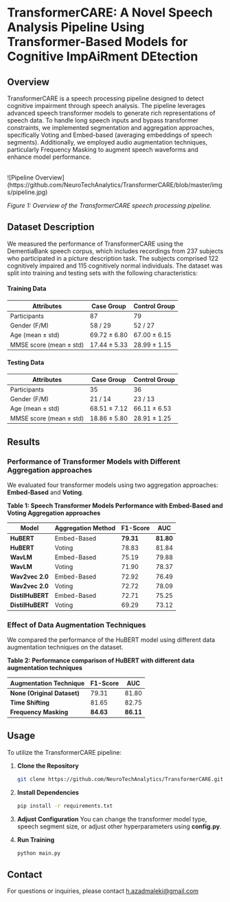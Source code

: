 # TransformerCARE: A Novel Speech Analysis Pipeline Using Transformer-Based Models for Cognitive ImpAiRment DEtection

## Overview

TransformerCARE is a speech processing pipeline designed to detect cognitive impairment through speech analysis. The pipeline leverages advanced speech transformer models to generate rich representations of speech data. To handle long speech inputs and bypass transformer constraints, we implemented segmentation and aggregation approaches, specifically Voting and Embed-based (averaging embeddings of speech segments). Additionally, we employed audio augmentation techniques, particularly Frequency Masking to augment speech waveforms and enhance model performance.

<br>
![Pipeline Overview](https://github.com/NeuroTechAnalytics/TransformerCARE/blob/master/imgs/pipeline.jpg)

*Figure 1: Overview of the TransformerCARE speech processing pipeline.*

## Dataset Description

We measured the performance of TransformerCARE using the DementiaBank speech corpus, which includes recordings from 237 subjects who participated in a picture description task. The subjects comprised 122 cognitively impaired and 115 cognitively normal individuals. The dataset was split into training and testing sets with the following characteristics:

#### Training Data

| Attributes                        | Case Group     | Control Group    |
|-----------------------------------|----------------|------------------|
| Participants                      | 87             | 79               |
| Gender (F/M)                      | 58 / 29        | 52 / 27          |
| Age (mean ± std)                  | 69.72 ± 6.80   | 67.00 ± 6.15     |
| MMSE score (mean ± std)           | 17.44 ± 5.33   | 28.99 ± 1.15     |

#### Testing Data

| Attributes                        | Case Group     | Control Group    |
|-----------------------------------|----------------|------------------|
| Participants                      | 35             | 36               |
| Gender (F/M)                      | 21 / 14        | 23 / 13          |
| Age (mean ± std)                  | 68.51 ± 7.12   | 66.11 ± 6.53     |
| MMSE score (mean ± std)           | 18.86 ± 5.80   | 28.91 ± 1.25     |

## Results

### Performance of Transformer Models with Different Aggregation approaches

We evaluated four transformer models using two aggregation approaches: **Embed-Based** and **Voting**.

**Table 1: Speech Transformer Models Performance with Embed-Based and Voting Aggregation approaches**

| Model           | Aggregation Method | F1-Score | AUC    |
|-----------------|--------------------|----------|--------|
| **HuBERT**      | Embed-Based        | **79.31**    | **81.80**  |
| **HuBERT**      | Voting             | 78.83    | 81.84  |
| **WavLM**       | Embed-Based        | 75.19    | 79.88  |
| **WavLM**       | Voting             | 71.90    | 78.37  |
| **Wav2vec 2.0** | Embed-Based        | 72.92    | 76.49  |
| **Wav2vec 2.0** | Voting             | 72.72    | 78.09  |
| **DistilHuBERT**| Embed-Based        | 72.71    | 75.25  |
| **DistilHuBERT**| Voting             | 69.29    | 73.12  |


### Effect of Data Augmentation Techniques

We compared the performance of the HuBERT model using different data augmentation techniques on the dataset.

**Table 2: Performance comparison of HuBERT with different data augmentation techniques**

| Augmentation Technique                | F1-Score | AUC    |
|---------------------------------------|----------|--------|
| **None (Original Dataset)**           | 79.31    | 81.80  |
| **Time Shifting**                     | 81.65    | 82.75  |
| **Frequency Masking**                 | **84.63**    | **86.11**  |


## Usage

To utilize the TransformerCARE pipeline:

1. **Clone the Repository**
   ```bash
   git clone https://github.com/NeuroTechAnalytics/TransformerCARE.git

2. **Install Dependencies**
   ```bash
   pip install -r requirements.txt

3. **Adjust Configuration**
You can change the transformer model type, speech segment size, or adjust other hyperparameters using **config.py**.
   
4. **Run Training**
   ```bash
   python main.py

## Contact

For questions or inquiries, please contact h.azadmaleki@gmail.com



